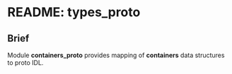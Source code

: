 # README: types_proto

## Brief

Module **containers_proto** provides mapping of **containers** data structures to proto IDL.
